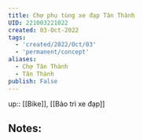 ```yaml
---
title: Chợ phụ tùng xe đạp Tân Thành
UID: 221003221022
created: 03-Oct-2022
tags:
  - 'created/2022/Oct/03'
  - 'permanent/concept'
aliases:
  - Chợ Tân Thành
  - Tân Thành
publish: False
---
```

up:: [[Bike]], [[Bảo trì xe đạp]]

## Notes:




